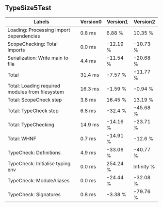 
## TypeSize5Test

Labels|Version0|Version1|Version2
---|---|---|---
Loading: Processing import dependencies|0.8 ms|6.88 %|10.35 %
ScopeChecking: Total Imports|0.0 ms|-12.19 %|-10.73 %
Serialization: Write main to file|4.4 ms|-11.54 %|-20.68 %
Total|31.4 ms|-7.57 %|-11.77 %
Total: Loading required modules from filesystem|16.3 ms|-1.59 %|-0.94 %
Total: ScopeCheck step|3.8 ms|16.45 %|13.19 %
Total: TypeCheck step|6.8 ms|-32.4 %|-45.68 %
Total: TypeChecking|14.9 ms|-14.16 %|-23.71 %
Total: WHNF|0.7 ms|-14.91 %|-12.6 %
TypeCheck: Definitions|4.9 ms|-33.06 %|-40.77 %
TypeCheck: Initialise typing env|0.0 ms|254.24 %|Infinity %
TypeCheck: ModuleAliases|0.0 ms|-24.44 %|-32.08 %
TypeCheck: Signatures|0.8 ms|-3.38 %|-79.76 %

